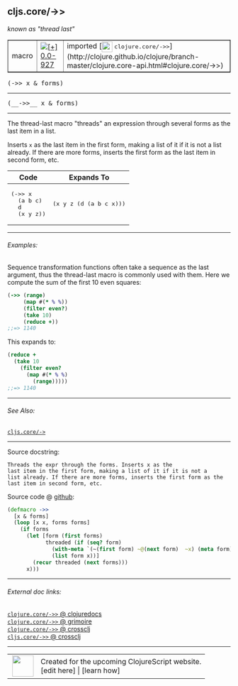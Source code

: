 ## cljs.core/->>

_known as "thread last"_


 <table border="1">
<tr>
<td>macro</td>
<td><a href="https://github.com/cljsinfo/cljs-api-docs/tree/0.0-927"><img valign="middle" alt="[+] 0.0-927" title="Added in 0.0-927" src="https://img.shields.io/badge/+-0.0--927-lightgrey.svg"></a> </td>
<td>
imported [<img height="24px" valign="middle" src="http://i.imgur.com/1GjPKvB.png"> <samp>clojure.core/->></samp>](http://clojure.github.io/clojure/branch-master/clojure.core-api.html#clojure.core/->>)
</td>
</tr>
</table>

<samp>(->> x & forms)</samp><br>

---

 <samp>
(__->>__ x & forms)<br>
</samp>

---

The thread-last macro "threads" an expression through several forms as the last
item in a list.

Inserts `x` as the last item in the first form, making a list of it if it is not
a list already. If there are more forms, inserts the first form as the last item
in second form, etc.

<table class="code-tbl-9bef6">
  <thead>
    <tr>
      <th>Code</th>
      <th>Expands To</th></tr></thead>
  <tbody>
    <tr>
      <td><pre>
(->> x
  (a b c)
  d
  (x y z))</pre></td>
      <td><pre>
(x y z (d (a b c x)))</pre></td></tr></tbody></table>



---

###### Examples:

Sequence transformation functions often take a sequence as the last argument,
thus the thread-last macro is commonly used with them.  Here we compute the sum
of the first 10 even squares:

```clj
(->> (range)
     (map #(* % %))
     (filter even?)
     (take 10)
     (reduce +))
;;=> 1140
```

This expands to:

```clj
(reduce +
  (take 10
    (filter even?
      (map #(* % %)
        (range)))))
;;=> 1140
```



---

###### See Also:

[`cljs.core/->`](../cljs.core/-GT.md)<br>

---


Source docstring:

```
Threads the expr through the forms. Inserts x as the
last item in the first form, making a list of it if it is not a
list already. If there are more forms, inserts the first form as the
last item in second form, etc.
```


Source code @ [github]():

```clj
(defmacro ->>
  [x & forms]
  (loop [x x, forms forms]
    (if forms
      (let [form (first forms)
            threaded (if (seq? form)
              (with-meta `(~(first form) ~@(next form)  ~x) (meta form))
              (list form x))]
        (recur threaded (next forms)))
      x)))
```

<!--
Repo - tag - source tree - lines:

 <pre>

</pre>

-->

---



###### External doc links:

[`clojure.core/->>` @ clojuredocs](http://clojuredocs.org/clojure.core/->>)<br>
[`clojure.core/->>` @ grimoire](http://conj.io/store/v1/org.clojure/clojure/1.7.0-beta3/clj/clojure.core/-%3E%3E/)<br>
[`clojure.core/->>` @ crossclj](http://crossclj.info/fun/clojure.core/-%3E%3E.html)<br>
[`cljs.core/->>` @ crossclj](http://crossclj.info/fun/cljs.core/-%3E%3E.html)<br>

---

 <table>
<tr><td>
<img valign="middle" align="right" width="48px" src="http://i.imgur.com/Hi20huC.png">
</td><td>
Created for the upcoming ClojureScript website.<br>
[edit here] | [learn how]
</td></tr></table>

[edit here]:https://github.com/cljsinfo/cljs-api-docs/blob/master/cljsdoc/cljs.core/-GTGT.cljsdoc
[learn how]:https://github.com/cljsinfo/cljs-api-docs/wiki/cljsdoc-files

<!--

This information was too distracting to show to readers, but I'll leave it
commented here since it is helpful to:

- pretty-print the data used to generate this document
- and show how to retrieve that data



The API data for this symbol:

```clj
{:description "The thread-last macro \"threads\" an expression through several forms as the last\nitem in a list.\n\nInserts `x` as the last item in the first form, making a list of it if it is not\na list already. If there are more forms, inserts the first form as the last item\nin second form, etc.\n\n<table class=\"code-tbl-9bef6\">\n  <thead>\n    <tr>\n      <th>Code</th>\n      <th>Expands To</th></tr></thead>\n  <tbody>\n    <tr>\n      <td><pre>\n(->> x\n  (a b c)\n  d\n  (x y z))</pre></td>\n      <td><pre>\n(x y z (d (a b c x)))</pre></td></tr></tbody></table>",
 :ns "cljs.core",
 :name "->>",
 :signature ["[x & forms]"],
 :name-encode "-GTGT",
 :history [["+" "0.0-927"]],
 :type "macro",
 :clj-equiv {:full-name "clojure.core/->>",
             :url "http://clojure.github.io/clojure/branch-master/clojure.core-api.html#clojure.core/->>"},
 :related ["cljs.core/->"],
 :full-name-encode "cljs.core/-GTGT",
 :source {:code "(defmacro ->>\n  [x & forms]\n  (loop [x x, forms forms]\n    (if forms\n      (let [form (first forms)\n            threaded (if (seq? form)\n              (with-meta `(~(first form) ~@(next form)  ~x) (meta form))\n              (list form x))]\n        (recur threaded (next forms)))\n      x)))",
          :title "Source code",
          :repo "clojure",
          :tag "clojure-1.8.0",
          :filename "src/clj/clojure/core.clj",
          :lines [1602 1616],
          :url "https://github.com/clojure/clojure/blob/clojure-1.8.0/src/clj/clojure/core.clj#L1602-L1616"},
 :usage ["(->> x & forms)"],
 :examples [{:id "1dc72c",
             :content "Sequence transformation functions often take a sequence as the last argument,\nthus the thread-last macro is commonly used with them.  Here we compute the sum\nof the first 10 even squares:\n\n```clj\n(->> (range)\n     (map #(* % %))\n     (filter even?)\n     (take 10)\n     (reduce +))\n;;=> 1140\n```\n\nThis expands to:\n\n```clj\n(reduce +\n  (take 10\n    (filter even?\n      (map #(* % %)\n        (range)))))\n;;=> 1140\n```"}],
 :known-as "thread last",
 :full-name "cljs.core/->>",
 :docstring "Threads the expr through the forms. Inserts x as the\nlast item in the first form, making a list of it if it is not a\nlist already. If there are more forms, inserts the first form as the\nlast item in second form, etc.",
 :cljsdoc-url "https://github.com/cljsinfo/cljs-api-docs/blob/master/cljsdoc/cljs.core/-GTGT.cljsdoc"}

```

Retrieve the API data for this symbol:

```clj
;; from Clojure REPL
(require '[clojure.edn :as edn])
(-> (slurp "https://raw.githubusercontent.com/cljsinfo/cljs-api-docs/catalog/cljs-api.edn")
    (edn/read-string)
    (get-in [:symbols "cljs.core/->>"]))
```

-->
